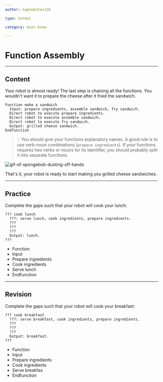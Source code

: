 ```yaml
---
author: kapnobatai136

type: normal

category: must-know

---
```


# Function Assembly

---
## Content

Your robot is almost ready! The last step is chaining all the functions. You wouldn't want it to prepare the cheese after it fried the sandwich.

```plain-text
Function make a sandwich
  Input: prepare ingredients, assemble sandwich, fry sandwich.
  Direct robot to execute prepare ingredients.
  Direct robot to execute assemble sandwich.
  Direct robot to execute fry sandwich.
  Output: grilled cheese sandwich.
Endfunction
```

> 💡 You should give your functions explanatory names. A good rule is to use verb-noun combinations (`prepare ingredients`). If your functions requires two verbs or nouns for its identifier, you should probably split it into separate functions.

![gif-of-spongebob-dusting-off-hands](https://img.enkipro.com/cdf13a221aa155022ba5eb2031e27cde.gif)

That's it, your robot is ready to start making you grilled cheese sandwiches.

---
## Practice

Complete the gaps such that your robot will cook your lunch:

```plain-text
??? cook lunch
  ???: serve lunch, cook ingredients, prepare ingredients.
  ???
  ???
  ???
  Output: lunch.
???
```

* Function
* Input
* Prepare ingredients
* Cook ingredients
* Serve lunch
* Endfunction

---
## Revision

Complete the gaps such that your robot will cook your breakfast:

```plain-text
??? cook breakfast
  ???: serve breakfast, cook ingredients, prepare ingredients.
  ???
  ???
  ???
  Output: breakfast.
???
```

* Function
* Input
* Prepare ingredients
* Cook ingredients
* Serve breakfas
* Endfunction